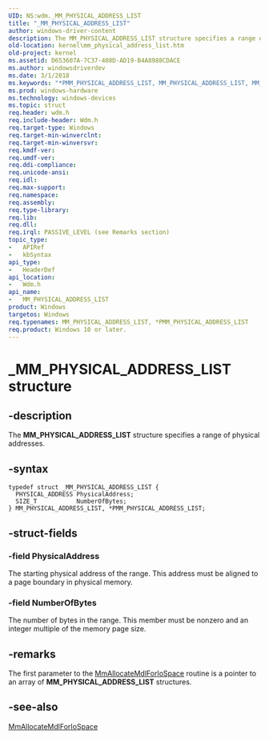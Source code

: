 ```yaml
---
UID: NS:wdm._MM_PHYSICAL_ADDRESS_LIST
title: "_MM_PHYSICAL_ADDRESS_LIST"
author: windows-driver-content
description: The MM_PHYSICAL_ADDRESS_LIST structure specifies a range of physical addresses.
old-location: kernel\mm_physical_address_list.htm
old-project: kernel
ms.assetid: D653607A-7C37-408D-AD19-B4A8988CDACE
ms.author: windowsdriverdev
ms.date: 3/1/2018
ms.keywords: "*PMM_PHYSICAL_ADDRESS_LIST, MM_PHYSICAL_ADDRESS_LIST, MM_PHYSICAL_ADDRESS_LIST structure [Kernel-Mode Driver Architecture], PMM_PHYSICAL_ADDRESS_LIST, PMM_PHYSICAL_ADDRESS_LIST structure pointer [Kernel-Mode Driver Architecture], _MM_PHYSICAL_ADDRESS_LIST, kernel.mm_physical_address_list, wdm/MM_PHYSICAL_ADDRESS_LIST, wdm/PMM_PHYSICAL_ADDRESS_LIST"
ms.prod: windows-hardware
ms.technology: windows-devices
ms.topic: struct
req.header: wdm.h
req.include-header: Wdm.h
req.target-type: Windows
req.target-min-winverclnt: 
req.target-min-winversvr: 
req.kmdf-ver: 
req.umdf-ver: 
req.ddi-compliance: 
req.unicode-ansi: 
req.idl: 
req.max-support: 
req.namespace: 
req.assembly: 
req.type-library: 
req.lib: 
req.dll: 
req.irql: PASSIVE_LEVEL (see Remarks section)
topic_type:
-	APIRef
-	kbSyntax
api_type:
-	HeaderDef
api_location:
-	Wdm.h
api_name:
-	MM_PHYSICAL_ADDRESS_LIST
product: Windows
targetos: Windows
req.typenames: MM_PHYSICAL_ADDRESS_LIST, *PMM_PHYSICAL_ADDRESS_LIST
req.product: Windows 10 or later.
---
```


# _MM_PHYSICAL_ADDRESS_LIST structure


## -description


The <b>MM_PHYSICAL_ADDRESS_LIST</b> structure specifies a range of physical addresses.


## -syntax


````
typedef struct _MM_PHYSICAL_ADDRESS_LIST {
  PHYSICAL_ADDRESS PhysicalAddress;
  SIZE_T           NumberOfBytes;
} MM_PHYSICAL_ADDRESS_LIST, *PMM_PHYSICAL_ADDRESS_LIST;
````


## -struct-fields




### -field PhysicalAddress

The starting physical address of the range. This address must be aligned to a page boundary in physical memory.


### -field NumberOfBytes

The number of bytes in the range. This member must be nonzero and an integer multiple of the memory page size.


## -remarks



The first parameter to the <a href="..\wdm\nf-wdm-mmallocatemdlforiospace.md">MmAllocateMdlForIoSpace</a> routine is a pointer to an array of <b>MM_PHYSICAL_ADDRESS_LIST</b> structures.




## -see-also

<a href="..\wdm\nf-wdm-mmallocatemdlforiospace.md">MmAllocateMdlForIoSpace</a>



 

 


